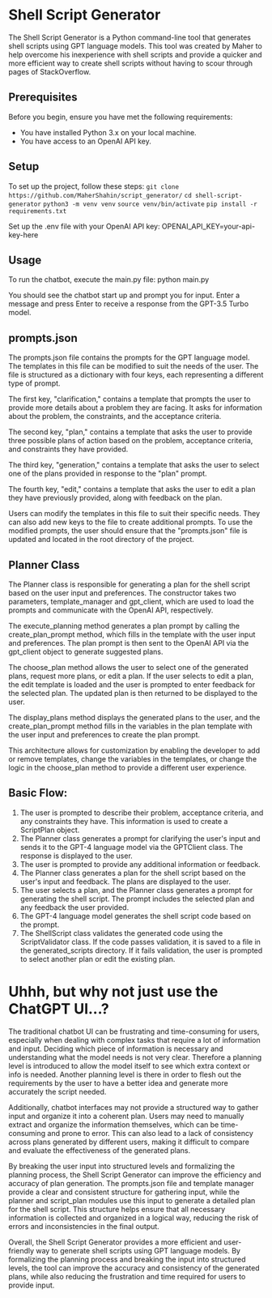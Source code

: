 # Shell Script Generator
The Shell Script Generator is a Python command-line tool that generates shell scripts using GPT language models. This tool was created by Maher to help overcome his inexperience with shell scripts and provide a quicker and more efficient way to create shell scripts without having to scour through pages of StackOverflow.

## Prerequisites
Before you begin, ensure you have met the following requirements:

- You have installed Python 3.x on your local machine.
- You have access to an OpenAI API key.

## Setup
To set up the project, follow these steps:
`git clone https://github.com/MaherShahin/script_generator/`
`cd shell-script-generator`
`python3 -m venv venv`
`source venv/bin/activate`
`pip install -r requirements.txt`

Set up the .env file with your OpenAI API key:
OPENAI_API_KEY=your-api-key-here

## Usage
To run the chatbot, execute the main.py file:
python main.py

You should see the chatbot start up and prompt you for input. Enter a message and press Enter to receive a response from the GPT-3.5 Turbo model.

## prompts.json
The prompts.json file contains the prompts for the GPT language model. The templates in this file can be modified to suit the needs of the user. The file is structured as a dictionary with four keys, each representing a different type of prompt.

The first key, "clarification," contains a template that prompts the user to provide more details about a problem they are facing. It asks for information about the problem, the constraints, and the acceptance criteria.

The second key, "plan," contains a template that asks the user to provide three possible plans of action based on the problem, acceptance criteria, and constraints they have provided.

The third key, "generation," contains a template that asks the user to select one of the plans provided in response to the "plan" prompt.

The fourth key, "edit," contains a template that asks the user to edit a plan they have previously provided, along with feedback on the plan.

Users can modify the templates in this file to suit their specific needs. They can also add new keys to the file to create additional prompts. To use the modified prompts, the user should ensure that the "prompts.json" file is updated and located in the root directory of the project.

## Planner Class
The Planner class is responsible for generating a plan for the shell script based on the user input and preferences. The constructor takes two parameters, template_manager and gpt_client, which are used to load the prompts and communicate with the OpenAI API, respectively.

The execute_planning method generates a plan prompt by calling the create_plan_prompt method, which fills in the template with the user input and preferences. The plan prompt is then sent to the OpenAI API via the gpt_client object to generate suggested plans.

The choose_plan method allows the user to select one of the generated plans, request more plans, or edit a plan. If the user selects to edit a plan, the edit template is loaded and the user is prompted to enter feedback for the selected plan. The updated plan is then returned to be displayed to the user.

The display_plans method displays the generated plans to the user, and the create_plan_prompt method fills in the variables in the plan template with the user input and preferences to create the plan prompt.

This architecture allows for customization by enabling the developer to add or remove templates, change the variables in the templates, or change the logic in the choose_plan method to provide a different user experience.

## Basic Flow:

1. The user is prompted to describe their problem, acceptance criteria, and any constraints they have. This information is used to create a ScriptPlan object.
2. The Planner class generates a prompt for clarifying the user's input and sends it to the GPT-4 language model via the GPTClient class. The response is displayed to the user.
3. The user is prompted to provide any additional information or feedback.
4. The Planner class generates a plan for the shell script based on the user's input and feedback. The plans are displayed to the user.
5. The user selects a plan, and the Planner class generates a prompt for generating the shell script. The prompt includes the selected plan and any feedback the user provided.
6. The GPT-4 language model generates the shell script code based on the prompt.
7. The ShellScript class validates the generated code using the ScriptValidator class. If the code passes validation, it is saved to a file in the generated_scripts directory. If it fails validation, the user is prompted to select another plan or edit the existing plan.

# Uhhh, but why not just use the ChatGPT UI...?
The traditional chatbot UI can be frustrating and time-consuming for users, especially when dealing with complex tasks that require a lot of information and input. Deciding which piece of information is necessary and understanding what the model needs is not very clear. Therefore a planning level is introduced to allow the model itself to see which extra context or info is needed. Another planning level is there in order to flesh out the requirements by the user to have a better idea and generate more accurately the script needed.

Additionally, chatbot interfaces may not provide a structured way to gather input and organize it into a coherent plan. Users may need to manually extract and organize the information themselves, which can be time-consuming and prone to error. This can also lead to a lack of consistency across plans generated by different users, making it difficult to compare and evaluate the effectiveness of the generated plans.

By breaking the user input into structured levels and formalizing the planning process, the Shell Script Generator can improve the efficiency and accuracy of plan generation. The prompts.json file and template manager provide a clear and consistent structure for gathering input, while the planner and script_plan modules use this input to generate a detailed plan for the shell script. This structure helps ensure that all necessary information is collected and organized in a logical way, reducing the risk of errors and inconsistencies in the final output.

Overall, the Shell Script Generator provides a more efficient and user-friendly way to generate shell scripts using GPT language models. By formalizing the planning process and breaking the input into structured levels, the tool can improve the accuracy and consistency of the generated plans, while also reducing the frustration and time required for users to provide input.
